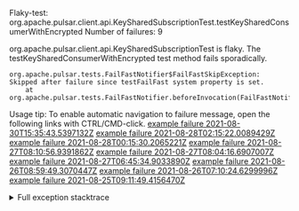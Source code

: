         
Flaky-test: org.apache.pulsar.client.api.KeySharedSubscriptionTest.testKeySharedConsumerWithEncrypted
Number of failures: 9

org.apache.pulsar.client.api.KeySharedSubscriptionTest is flaky. The testKeySharedConsumerWithEncrypted test method fails sporadically.

```
org.apache.pulsar.tests.FailFastNotifier$FailFastSkipException: Skipped after failure since testFailFast system property is set.
	at org.apache.pulsar.tests.FailFastNotifier.beforeInvocation(FailFastNotifier.java:88)

```

Usage tip: To enable automatic navigation to failure message, open the following links with CTRL/CMD-click.
[example failure 2021-08-30T15:35:43.5397132Z](https://github.com/apache/pulsar/runs/3463119398?check_suite_focus=true#step:9:3911)
[example failure 2021-08-28T02:15:22.0089429Z](https://github.com/apache/pulsar/runs/3448473880?check_suite_focus=true#step:9:2908)
[example failure 2021-08-28T00:15:30.2065221Z](https://github.com/apache/pulsar/runs/3447917315?check_suite_focus=true#step:9:2276)
[example failure 2021-08-27T08:10:56.9391862Z](https://github.com/apache/pulsar/runs/3440980370?check_suite_focus=true#step:9:2975)
[example failure 2021-08-27T08:04:16.6907007Z](https://github.com/apache/pulsar/runs/3440855241?check_suite_focus=true#step:9:2900)
[example failure 2021-08-27T06:45:34.9033890Z](https://github.com/apache/pulsar/runs/3440411158?check_suite_focus=true#step:9:2901)
[example failure 2021-08-26T08:59:49.3070447Z](https://github.com/apache/pulsar/runs/3430539961?check_suite_focus=true#step:9:3610)
[example failure 2021-08-26T07:10:24.6299996Z](https://github.com/apache/pulsar/runs/3429892136?check_suite_focus=true#step:9:2962)
[example failure 2021-08-25T09:11:49.4156470Z](https://github.com/apache/pulsar/runs/3420085427?check_suite_focus=true#step:10:2868)


<details>
<summary>Full exception stacktrace</summary>
<code><pre>
org.apache.pulsar.tests.FailFastNotifier$FailFastSkipException: Skipped after failure since testFailFast system property is set.
	at org.apache.pulsar.tests.FailFastNotifier.beforeInvocation(FailFastNotifier.java:88)

</pre></code>
</details>


